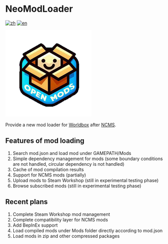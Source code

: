﻿# NeoModLoader

[![zh](https://img.shields.io/badge/zh-简体中文-red.svg)](README.md)
[![en](https://img.shields.io/badge/en-English-green.svg)](README.en.md)

![Icon](resources/logo.png)

Provide a new mod loader for [Worldbox](http://www.superworldbox.com/) after [NCMS](https://denq04.github.io/ncms/).

## Features of mod loading

1. Search mod.json and load mod under GAMEPATH/Mods
2. Simple dependency management for mods (some boundary conditions are not handled, circular dependency is not handled)
3. Cache of mod compilation results
4. Support for NCMS mods (partially)
5. Upload mods to Steam Workshop (still in experimental testing phase)
6. Browse subscribed mods (still in experimental testing phase)

## Recent plans
1. Complete Steam Workshop mod management
2. Complete compatibility layer for NCMS mods
3. Add BepInEx support
4. Load compiled mods under Mods folder directly according to mod.json
5. Load mods in zip and other compressed packages